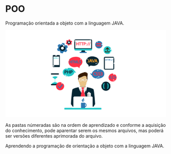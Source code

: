 # POO
  Programação orientada a objeto com a linguagem JAVA. 


![logo das linguagens e aprendizados](https://github.com/jtn-san/logica/blob/master/Linguagem.png)

As pastas númeradas são na ordem de aprendizado e conforme a aquisição do conhecimento, pode aparentar serem os mesmos arquivos, mas poderá ser versões diferentes aprimorada do arquivo. 

Aprendendo a programação de orientação a objeto com a linguagem JAVA.

